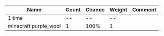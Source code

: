 | Name                  | Count | Chance | Weight | Comment |
| --------------------- | ----- | ------ | ------ | ------- |
| 1 time                |    -- |     -- |     -- |         |
| minecraft:purple_wool |     1 |   100% |      1 |         |